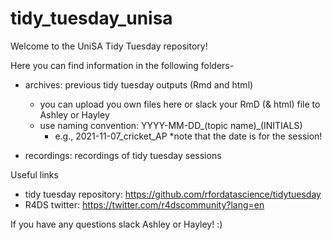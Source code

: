 # tidy_tuesday_unisa

Welcome to the UniSA Tidy Tuesday repository!

Here you can find information in the following folders- 

- archives: previous tidy tuesday outputs (Rmd and html) 
   -  you can upload you own files here or slack your RmD (& html) file to Ashley or Hayley 
   - use naming convention: YYYY-MM-DD_(topic name)_(INITIALS)
       - e.g., 2021-11-07_cricket_AP *note that the date is for the session!

- recordings: recordings of tidy tuesday sessions 


Useful links 

- tidy tuesday repository: https://github.com/rfordatascience/tidytuesday 
- R4DS twitter: https://twitter.com/r4dscommunity?lang=en


If you have any questions slack Ashley or Hayley! :) 


